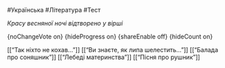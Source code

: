 #Українська #Література #Тест

*Красу весняної ночі відтворено у вірші*

{noChangeVote on}
{hideProgress on}
{shareEnable off}
{hideCount on}

[[“Так ніхто не кохав…”]]
[[“Ви знаєте, як липа шелестить...”]]
[[“Балада про соняшник”]]
[[“Лебеді материнства”]]
[[“Пісня про рушник”]]
